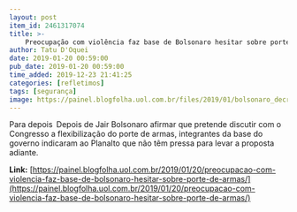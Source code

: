 ```yaml
---
layout: post
item_id: 2461317074
title: >-
    Preocupação com violência faz base de Bolsonaro hesitar sobre porte de armas
author: Tatu D'Oquei
date: 2019-01-20 00:59:00
pub_date: 2019-01-20 00:59:00
time_added: 2019-12-23 21:41:25
categories: [refletimos]
tags: [segurança]
image: https://painel.blogfolha.uol.com.br/files/2019/01/bolsonaro_decreto.jpg
---
```


Para depois Depois de Jair Bolsonaro afirmar que pretende discutir com o Congresso a flexibilização do porte de armas, integrantes da base do governo indicaram ao Planalto que não têm pressa para levar a proposta adiante.

**Link:** [https://painel.blogfolha.uol.com.br/2019/01/20/preocupacao-com-violencia-faz-base-de-bolsonaro-hesitar-sobre-porte-de-armas/](https://painel.blogfolha.uol.com.br/2019/01/20/preocupacao-com-violencia-faz-base-de-bolsonaro-hesitar-sobre-porte-de-armas/)

